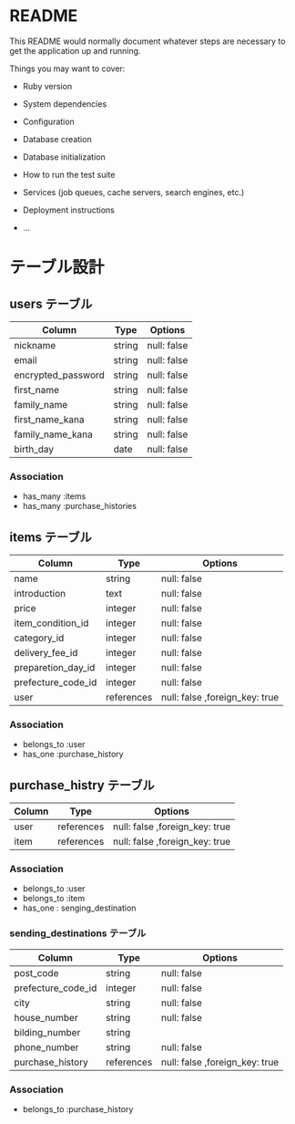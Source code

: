 # README

This README would normally document whatever steps are necessary to get the
application up and running.

Things you may want to cover:

* Ruby version

* System dependencies

* Configuration

* Database creation

* Database initialization

* How to run the test suite

* Services (job queues, cache servers, search engines, etc.)
* Deployment instructions

* ...


# テーブル設計

## users テーブル

| Column             | Type   | Options     |
| ------------------ | ------ | ----------- |
| nickname           | string | null: false |
| email              | string | null: false |
| encrypted_password | string | null: false |
| first_name         | string | null: false |
| family_name        | string | null: false |
| first_name_kana    | string | null: false |
| family_name_kana   | string | null: false |
| birth_day          | date   | null: false |

### Association

- has_many :items
- has_many :purchase_histories


## items テーブル

| Column              | Type    | Options     |
| ------------------- | ------- | ----------- |
| name                | string  | null: false |
| introduction        | text    | null: false |
| price               | integer | null: false |
| item_condition_id   | integer | null: false |
| category_id         | integer | null: false |
| delivery_fee_id     | integer | null: false |
| preparetion_day_id  | integer | null: false |
| prefecture_code_id  | integer | null: false |
| user                | references | null: false ,foreign_key: true|

### Association
- belongs_to :user
- has_one :purchase_history

## purchase_histry テーブル

| Column | Type       | Options                       |
| ------ | ---------- | ----------------------------- |
| user   | references | null: false ,foreign_key: true|
| item   | references | null: false ,foreign_key: true|

### Association
- belongs_to :user
- belongs_to :item
- has_one : senging_destination


### sending_destinations テーブル

| Column                | Type       | Options     |
| ----------------------| ---------- | ----------- |
| post_code             | string     | null: false |
| prefecture_code_id    | integer    | null: false |
| city                  | string     | null: false |
| house_number          | string     | null: false |
| bilding_number        | string     |             |
| phone_number          | string     | null: false |
| purchase_history      | references | null: false ,foreign_key: true|

### Association
- belongs_to :purchase_history

